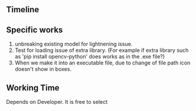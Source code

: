 ## Timeline

## Specific works
1. unbreaking existing model for lightnening issue.
2. Test for loading issue of extra library. (For example if extra library such as 
'pip install opencv-python' does works as in the .exe file?)
3. When we make it into an executable file, due to change of file path icon doesn't show in
boxes.

## Working Time
Depends on Developer. It is free to select
